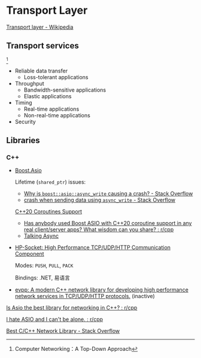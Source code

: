 # Transport Layer
[Transport layer - Wikipedia](https://en.wikipedia.org/wiki/Transport_layer)

## Transport services
[^topdown]
- Reliable data transfer
  - Loss-tolerant applications
- Throughput
  - Bandwidth-sensitive applications
  - Elastic applications
- Timing
  - Real-time applications
  - Non-real-time applications
- Security

[^topdown]: Computer Networking：A Top-Down Approach

## Libraries
### C++
- [Boost.Asio](https://github.com/boostorg/asio)

  Lifetime (`shared_ptr`) issues:
  - [Why is `boost::asio::async_write` causing a crash? - Stack Overflow](https://stackoverflow.com/questions/18537788/why-is-boostasioasync-write-causing-a-crash)
  - [crash when sending data using `async_write` - Stack Overflow](https://stackoverflow.com/questions/64029121/c-asio-crash-when-sending-data-using-async-write)

  [C++20 Coroutines Support](https://think-async.com/Asio/asio-1.22.0/doc/asio/overview/core/cpp20_coroutines.html)
  - [Has anybody used Boost ASIO with C++20 coroutine support in any real client/server apps? What wisdom can you share? : r/cpp](https://www.reddit.com/r/cpp/comments/u3igrf/has_anybody_used_boost_asio_with_c20_coroutine/)
  - [Talking Async](https://github.com/chriskohlhoff/talking-async)

- [HP-Socket: High Performance TCP/UDP/HTTP Communication Component](https://github.com/ldcsaa/HP-Socket)

  Modes: `PUSH`, `PULL`, `PACK`

  Bindings: .NET, 易语言

- [evpp: A modern C++ network library for developing high performance network services in TCP/UDP/HTTP protocols.](https://github.com/Qihoo360/evpp) (inactive)

[Is Asio the best library for networking in C++? : r/cpp](https://www.reddit.com/r/cpp/comments/lpy8m9/is_asio_the_best_library_for_networking_in_c/)

[I hate ASIO and I can't be alone. : r/cpp](https://www.reddit.com/r/cpp/comments/p45ozj/i_hate_asio_and_i_cant_be_alone/)

[Best C/C++ Network Library - Stack Overflow](https://stackoverflow.com/questions/118945/best-c-c-network-library)